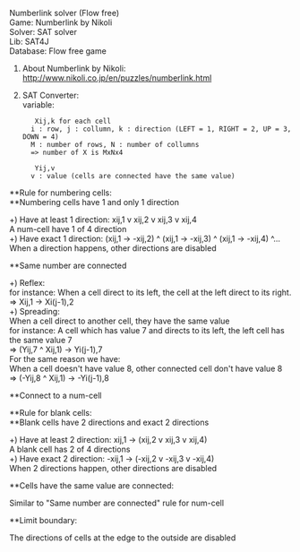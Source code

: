 Numberlink solver (Flow free)  
Game: Numberlink by Nikoli  
Solver: SAT solver  
Lib: SAT4J  
Database: Flow free game  
  
1) About Numberlink by Nikoli:  
http://www.nikoli.co.jp/en/puzzles/numberlink.html  
  
2) SAT Converter:  
variable: 

          Xij,k for each cell  
         i : row, j : collumn, k : direction (LEFT = 1, RIGHT = 2, UP = 3, DOWN = 4)  
         M : number of rows, N : number of collumns  
         => number of X is MxNx4  
            
          Yij,v  
         v : value (cells are connected have the same value)  
**Rule for numbering cells:  
  **Numbering cells have 1 and only 1 direction  
  
  +) Have at least 1 direction: xij,1 v xij,2 v xij,3 v xij,4  
    A num-cell have 1 of 4 direction  
  +) Have exact 1 direction: (xij,1 -> -xij,2) ^ (xij,1 -> -xij,3) ^ (xij,1 -> -xij,4) ^...  
    When a direction happens, other directions are disabled  
    
  **Same number are connected  
  
  +) Reflex:  
    for instance: When a cell direct to its left, the cell at the left direct to its right.  
    => Xij,1 -> Xi(j-1),2  
  +) Spreading:  
    When a cell direct to another cell, they have the same value  
    for instance: A cell which has value 7 and directs to its left, the left cell has the same value 7  
    => (Yij,7 ^ Xij,1) -> Yi(j-1),7  
    For the same reason we have:  
    When a cell doesn't have value 8, other connected cell don't have value 8  
    => (-Yij,8 ^ Xij,1) -> -Yi(j-1),8  
      
  **Connect to a num-cell  
      
**Rule for blank cells:  
  **Blank cells have 2 directions and exact 2 directions  
    
  +) Have at least 2 direction: xij,1 -> (xij,2 v xij,3 v xij,4)  
    A blank cell has 2 of 4 directions  
  +) Have exact 2 direction: -xij,1 -> (-xij,2 v -xij,3 v -xij,4)  
    When 2 directions happen, other directions are disabled  
      
  **Cells have the same value are connected:  
     
   Similar to "Same number are connected" rule for num-cell  
   
  **Limit boundary:  
    
  The directions of cells at the edge to the outside are disabled  
